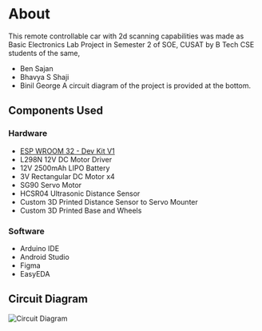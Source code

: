 # About
 This remote controllable car with 2d scanning capabilities was made as Basic Electronics Lab Project in Semester 2 of SOE, CUSAT by B Tech CSE students of the same,
 - Ben Sajan
 - Bhavya S Shaji
 - Binil George
A circuit diagram of the project is provided at the bottom.

## Components Used
### Hardware
- [ESP WROOM 32 - Dev Kit V1](https://www.electronicscomp.com/esp32-development-board-with-wifi-bluetooth-india?gad_source=4&gclid=Cj0KCQjwj9-zBhDyARIsAERjds2-rlMeInHLUJbyYY38m9j1-HdD1XQiBZh8xwXowUkfx1W8928wde0aAigQEALw_wcB)
- L298N 12V DC Motor Driver
- 12V 2500mAh LIPO Battery
- 3V Rectangular DC Motor x4
- SG90 Servo Motor
- HCSR04 Ultrasonic Distance Sensor
- Custom 3D Printed Distance Sensor to Servo Mounter
- Custom 3D Printed Base and Wheels
### Software
- Arduino IDE
- Android Studio
- Figma
- EasyEDA

## Circuit Diagram
![Circuit Diagram](https://github.com/RealDev05/S2_BE_Lab_Project/blob/main/Schematic_2D-Scanner-RC-Car_2024-06-16%20.svg?raw=true)
